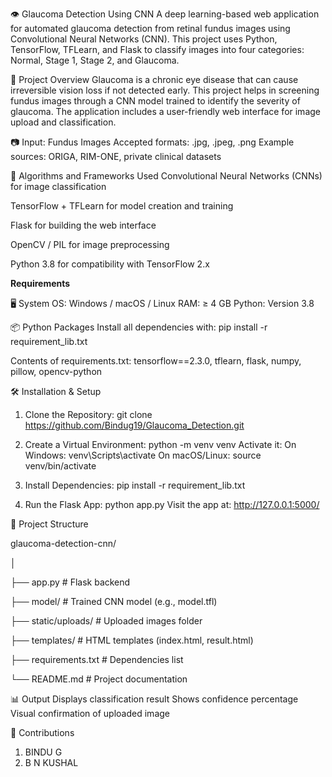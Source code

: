 👁️ Glaucoma Detection Using CNN
A deep learning-based web application for automated glaucoma detection from retinal fundus images using Convolutional Neural Networks (CNN). This project uses Python, TensorFlow, TFLearn, and Flask to classify images into four categories: Normal, Stage 1, Stage 2, and Glaucoma.

📌 Project Overview
Glaucoma is a chronic eye disease that can cause irreversible vision loss if not detected early. This project helps in screening fundus images through a CNN model trained to identify the severity of glaucoma. The application includes a user-friendly web interface for image upload and classification.

📷 Input: Fundus Images
Accepted formats: .jpg, .jpeg, .png
Example sources: ORIGA, RIM-ONE, private clinical datasets

🧠 Algorithms and Frameworks Used
Convolutional Neural Networks (CNNs) for image classification

TensorFlow + TFLearn for model creation and training

Flask for building the web interface

OpenCV / PIL for image preprocessing

Python 3.8 for compatibility with TensorFlow 2.x

**Requirements**

🖥️ System
OS: Windows / macOS / Linux
RAM: ≥ 4 GB
Python: Version 3.8

📦 Python Packages
Install all dependencies with: pip install -r requirement_lib.txt

Contents of requirements.txt: tensorflow==2.3.0, tflearn, flask, numpy, pillow, opencv-python

🛠️ Installation & Setup
1. Clone the Repository: git clone https://github.com/Bindug19/Glaucoma_Detection.git

2. Create a Virtual Environment: python -m venv venv
Activate it:
On Windows: venv\Scripts\activate
On macOS/Linux: source venv/bin/activate

3. Install Dependencies: pip install -r requirement_lib.txt

4. Run the Flask App: python app.py
Visit the app at: http://127.0.0.1:5000/

📂 Project Structure

glaucoma-detection-cnn/

│

├── app.py                   # Flask backend

├── model/                   # Trained CNN model (e.g., model.tfl)

├── static/uploads/          # Uploaded images folder

├── templates/               # HTML templates (index.html, result.html)

├── requirements.txt         # Dependencies list

└── README.md                # Project documentation

📊 Output
Displays classification result
Shows confidence percentage
Visual confirmation of uploaded image

📣 Contributions
1) BINDU G
2) B N KUSHAL

